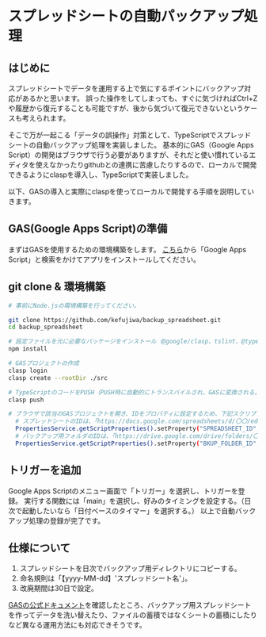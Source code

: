 # スプレッドシートの自動パックアップ処理
## はじめに
スプレッドシートでデータを運用する上で気にするポイントにバックアップ対応があるかと思います。
誤った操作をしてしまっても、すぐに気づければCtrl+Zや履歴から復元することも可能ですが、後から気づいて復元できないというケースも考えられます。

そこで万が一起こる「データの誤操作」対策として、TypeScriptでスプレッドシートの自動バックアップ処理を実装しました。
基本的にGAS（Google Apps Script）の開発はブラウザで行う必要がありますが、それだと使い慣れているエディタを使えなかったりgithubとの連携に苦慮したりするので、ローカルで開発できるようにclaspを導入し、TypeScriptで実装しました。

以下、GASの導入と実際にclaspを使ってローカルで開発する手順を説明していきます。
## GAS(Google Apps Script)の準備
まずはGASを使用するための環境構築をします。
[こちら](https://gsuite.google.com/marketplace/?pann=gam)から「Google Apps Script」と検索をかけてアプリをインストールしてください。
## git clone & 環境構築
```bash
# 事前にNode.jsの環境構築を行ってください。

git clone https://github.com/kefujiwa/backup_spreadsheet.git
cd backup_spreadsheet

# 設定ファイルを元に必要なパッケージをインストール（@google/clasp、tslint、@types/google-apps-script等）
npm install

# GASプロジェクトの作成
clasp login
clasp create --rootDir ./src

# TypeScriptのコードをPUSH（PUSH時に自動的にトランスパイルされ、GASに変換される。）
clasp push

# ブラウザで該当のGASプロジェクトを開き、IDをプロパティに設定するため、下記スクリプトをGASにて実行する
  # スプレッドシートのIDは、「https://docs.google.com/spreadsheets/d/〇〇/edit#gid=0」の〇〇の部分
  PropertiesService.getScriptProperties().setProperty("SPREADSHEET_ID","スプレッドシートのID");
  # バックアップ用フォルダのIDは、「https://drive.google.com/drive/folders/〇〇」の〇〇の部分
  PropertiesService.getScriptProperties().setProperty("BKUP_FOLDER_ID","バックアアップ用フォルダのID");
```
## トリガーを追加
Google Apps Scriptのメニュー画面で「トリガー」を選択し、トリガーを登録。
実行する関数には「main」を選択し、好みのタイミングを設定する。（日次で起動したいなら「日付ベースのタイマー」を選択する。）
以上で自動バックアップ処理の登録が完了です。
## 仕様について
1. スプレッドシートを日次でバックアップ用ディレクトリにコピーする。
2. 命名規則は「【yyyy-MM-dd】'スプレッドシート名'」。
3. 改廃期間は30日で設定。

[GASの公式ドキュメント](https://developers.google.com/apps-script/reference)を確認したところ、バックアップ用スプレッドシートを作ってデータを洗い替えたり、ファイルの蓄積ではなくシートの蓄積にしたりなど異なる運用方法にも対応できそうです。
